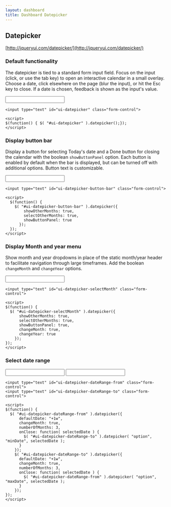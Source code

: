 ```yaml
---
layout: dashboard
title: Dashboard Datepicker
---
```


## Datepicker

[http://jqueryui.com/datepicker/](http://jqueryui.com/datepicker/)

### Default functionality

The datepicker is tied to a standard form input field. Focus on the input (click, or use the tab key) to open an interactive calendar in a small overlay. Choose a date, click elsewhere on the page (blur the input), or hit the Esc key to close. If a date is chosen, feedback is shown as the input's value.

<form class="cs-example">
<input type="text" id="ui-datepicker" class="form-control">
</form>

    <input type="text" id="ui-datepicker" class="form-control">

    <script>
    $(function() { $( "#ui-datepicker" ).datepicker();});
    </script>

<script>
  $(function() { $( "#ui-datepicker" ).datepicker();});
</script>

### Display button bar

Display a button for selecting Today's date and a Done button for closing the calendar with the boolean `showButtonPanel` option. Each button is enabled by default when the bar is displayed, but can be turned off with additional options. Button text is customizable.

<form class="cs-example">
  <input type="text" id="ui-datepicker-button-bar" class="form-control" >
</form>


    <input type="text" id="ui-datepicker-button-bar" class="form-control">

    <script>
      $(function() { 
        $( "#ui-datepicker-button-bar" ).datepicker({
            showOtherMonths: true,
            selectOtherMonths: true,
            showButtonPanel: true
          });
      });
    </script>


<script>
$(function() { 
	$( "#ui-datepicker-button-bar" ).datepicker({
      showOtherMonths: true,
      selectOtherMonths: true,
      showButtonPanel: true
    });
});
</script>


### Display Month and year menu

Show month and year dropdowns in place of the static month/year header to facilitate navigation through large timeframes. Add the boolean `changeMonth` and `changeYear` options.

<form class="cs-example">
  <input type="text" id="ui-datepicker-selectMonth" class="form-control">
</form>

    <input type="text" id="ui-datepicker-selectMonth" class="form-control">

    <script>
    $(function() { 
      $( "#ui-datepicker-selectMonth" ).datepicker({
          showOtherMonths: true,
          selectOtherMonths: true,
          showButtonPanel: true,
          changeMonth: true,
          changeYear: true
        });
    });
    </script>


<script>
$(function() { 
	$( "#ui-datepicker-selectMonth" ).datepicker({
      showOtherMonths: true,
      selectOtherMonths: true,
      showButtonPanel: true,
      changeMonth: true,
      changeYear: true
    });
});
</script>

### Select date range

<form class="cs-example">
<input type="text" id="ui-datepicker-dateRange-from" class="form-control">
<input type="text" id="ui-datepicker-dateRange-to" class="form-control">
</form>

    <input type="text" id="ui-datepicker-dateRange-from" class="form-control">
    <input type="text" id="ui-datepicker-dateRange-to" class="form-control">

    <script>
    $(function() { 
      $( "#ui-datepicker-dateRange-from" ).datepicker({
          defaultDate: "+1w",
          changeMonth: true,
          numberOfMonths: 3,
          onClose: function( selectedDate ) {
            $( "#ui-datepicker-dateRange-to" ).datepicker( "option", "minDate", selectedDate );
          }
        });
        $( "#ui-datepicker-dateRange-to" ).datepicker({
          defaultDate: "+1w",
          changeMonth: true,
          numberOfMonths: 3,
          onClose: function( selectedDate ) {
            $( "#ui-datepicker-dateRange-from" ).datepicker( "option", "maxDate", selectedDate );
          }
        });
    });
    </script>

<script>
$(function() { 
	$( "#ui-datepicker-dateRange-from" ).datepicker({
      defaultDate: "+1w",
      changeMonth: true,
      numberOfMonths: 3,
      onClose: function( selectedDate ) {
        $( "#ui-datepicker-dateRange-to" ).datepicker( "option", "minDate", selectedDate );
      }
    });
    $( "#ui-datepicker-dateRange-to" ).datepicker({
      defaultDate: "+1w",
      changeMonth: true,
      numberOfMonths: 3,
      onClose: function( selectedDate ) {
        $( "#ui-datepicker-dateRange-from" ).datepicker( "option", "maxDate", selectedDate );
      }
    });
});
</script>
